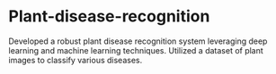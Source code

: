 # Plant-disease-recognition
Developed a robust plant disease recognition system leveraging deep learning and machine learning techniques. Utilized a dataset of plant images to classify various diseases.
